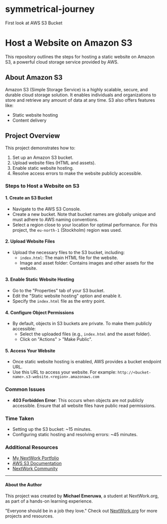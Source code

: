 # symmetrical-journey
First look at AWS S3 Bucket
# Host a Website on Amazon S3

This repository outlines the steps for hosting a static website on Amazon S3, a powerful cloud storage service provided by AWS.

## About Amazon S3
Amazon S3 (Simple Storage Service) is a highly scalable, secure, and durable cloud storage solution. It enables individuals and organizations to store and retrieve any amount of data at any time. S3 also offers features like:
- Static website hosting
- Content delivery

## Project Overview
This project demonstrates how to:
1. Set up an Amazon S3 bucket.
2. Upload website files (HTML and assets).
3. Enable static website hosting.
4. Resolve access errors to make the website publicly accessible.

### Steps to Host a Website on S3

#### 1. Create an S3 Bucket
- Navigate to the AWS S3 Console.
- Create a new bucket. Note that bucket names are globally unique and must adhere to AWS naming conventions.
- Select a region close to your location for optimal performance. For this project, the `eu-north-1` (Stockholm) region was used.

#### 2. Upload Website Files
- Upload the necessary files to the S3 bucket, including:
  - `index.html`: The main HTML file for the website.
  - Image and asset folder: Contains images and other assets for the website.

#### 3. Enable Static Website Hosting
- Go to the "Properties" tab of your S3 bucket.
- Edit the "Static website hosting" option and enable it.
- Specify the `index.html` file as the entry point.

#### 4. Configure Object Permissions
- By default, objects in S3 buckets are private. To make them publicly accessible:
  - Select the uploaded files (e.g., `index.html` and the asset folder).
  - Click on "Actions" > "Make Public".

#### 5. Access Your Website
- Once static website hosting is enabled, AWS provides a bucket endpoint URL.
- Use this URL to access your website. For example: `http://<bucket-name>.s3-website.<region>.amazonaws.com`

### Common Issues
- **403 Forbidden Error**: This occurs when objects are not publicly accessible. Ensure that all website files have public read permissions.

### Time Taken
- Setting up the S3 bucket: ~15 minutes.
- Configuring static hosting and resolving errors: ~45 minutes.

### Additional Resources
- [My NextWork Portfolio](https://community.nextwork.org/c/i-have-a-question?automatic_login=true)
- [AWS S3 Documentation](https://aws.amazon.com/s3/documentation/)
- [NextWork Community](https://community.nextwork.org/c/i-have-a-question?automatic_login=true)

---

#### About the Author
This project was created by **Michael Emeruwa**, a student at NextWork.org, as part of a hands-on learning experience.

"Everyone should be in a job they love." Check out [NextWork.org](https://nextwork.org) for more projects and resources.
